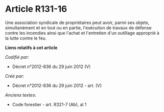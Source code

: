 # Article R131-16

Une association syndicale de propriétaires peut avoir, parmi ses objets, simultanément et en tout ou en partie, l'exécution
de travaux de défense contre les incendies ainsi que l'achat et l'entretien d'un outillage approprié à la lutte contre le
feu.

**Liens relatifs à cet article**

_Codifié par_:

  - Décret n°2012-836 du 29 juin 2012 (V)

_Créé par_:

  - Décret n°2012-836 du 29 juin 2012 - art. (V)

_Anciens textes_:

  - Code forestier - art. R321-7 (Ab), al 1
